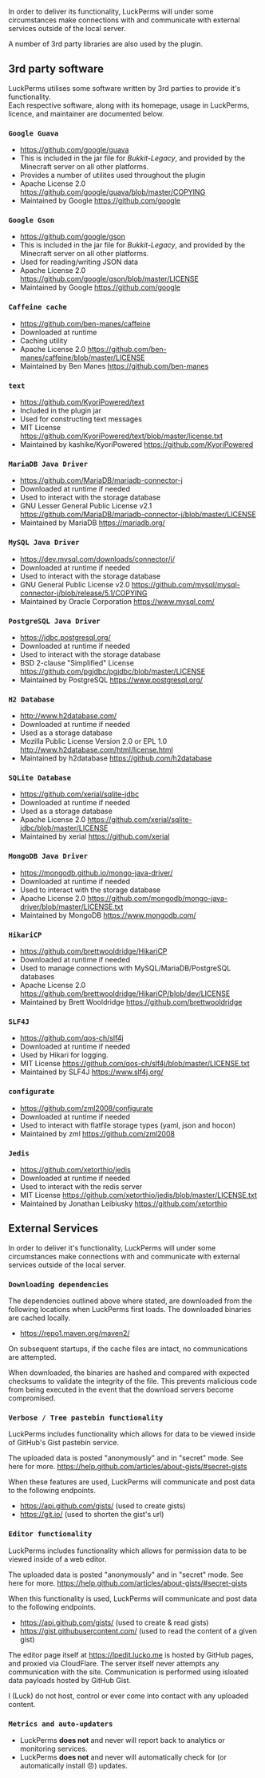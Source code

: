 In order to deliver its functionality, LuckPerms will under some circumstances make connections with and communicate with external services outside of the local server.

A number of 3rd party libraries are also used by the plugin.


## 3rd party software
LuckPerms utilises some software written by 3rd parties to provide it's functionality.   
Each respective software, along with its homepage, usage in LuckPerms, licence, and maintainer are documented below.

### `Google Guava`
- https://github.com/google/guava
- This is included in the jar file for *Bukkit-Legacy*, and provided by the Minecraft server on all other platforms.
- Provides a number of utilites used throughout the plugin
- Apache License 2.0 https://github.com/google/guava/blob/master/COPYING
- Maintained by Google https://github.com/google

### `Google Gson`
- https://github.com/google/gson
- This is included in the jar file for *Bukkit-Legacy*, and provided by the Minecraft server on all other platforms.
- Used for reading/writing JSON data
- Apache License 2.0 https://github.com/google/gson/blob/master/LICENSE
- Maintained by Google https://github.com/google

### `Caffeine cache`
- https://github.com/ben-manes/caffeine
- Downloaded at runtime
- Caching utility
- Apache License 2.0 https://github.com/ben-manes/caffeine/blob/master/LICENSE
- Maintained by Ben Manes https://github.com/ben-manes

### `text`
- https://github.com/KyoriPowered/text
- Included in the plugin jar
- Used for constructing text messages
- MIT License https://github.com/KyoriPowered/text/blob/master/license.txt
- Maintained by kashike/KyoriPowered https://github.com/KyoriPowered

### `MariaDB Java Driver`
- https://github.com/MariaDB/mariadb-connector-j
- Downloaded at runtime if needed
- Used to interact with the storage database
- GNU Lesser General Public License v2.1 https://github.com/MariaDB/mariadb-connector-j/blob/master/LICENSE
- Maintained by MariaDB https://mariadb.org/

### `MySQL Java Driver`
- https://dev.mysql.com/downloads/connector/j/
- Downloaded at runtime if needed
- Used to interact with the storage database
- GNU General Public License v2.0 https://github.com/mysql/mysql-connector-j/blob/release/5.1/COPYING
- Maintained by Oracle Corporation https://www.mysql.com/

### `PostgreSQL Java Driver`
- https://jdbc.postgresql.org/
- Downloaded at runtime if needed
- Used to interact with the storage database
- BSD 2-clause "Simplified" License https://github.com/pgjdbc/pgjdbc/blob/master/LICENSE
- Maintained by PostgreSQL https://www.postgresql.org/

### `H2 Database`
- http://www.h2database.com/
- Downloaded at runtime if needed
- Used as a storage database
- Mozilla Public License Version 2.0 or EPL 1.0 http://www.h2database.com/html/license.html
- Maintained by h2database https://github.com/h2database

### `SQLite Database`
- https://github.com/xerial/sqlite-jdbc
- Downloaded at runtime if needed
- Used as a storage database
- Apache License 2.0 https://github.com/xerial/sqlite-jdbc/blob/master/LICENSE
- Maintained by xerial https://github.com/xerial

### `MongoDB Java Driver`
- https://mongodb.github.io/mongo-java-driver/
- Downloaded at runtime if needed
- Used to interact with the storage database
- Apache License 2.0 https://github.com/mongodb/mongo-java-driver/blob/master/LICENSE.txt
- Maintained by MongoDB https://www.mongodb.com/

### `HikariCP`
- https://github.com/brettwooldridge/HikariCP
- Downloaded at runtime if needed
- Used to manage connections with MySQL/MariaDB/PostgreSQL databases
- Apache License 2.0 https://github.com/brettwooldridge/HikariCP/blob/dev/LICENSE
- Maintained by Brett Wooldridge https://github.com/brettwooldridge

### `SLF4J`
- https://github.com/qos-ch/slf4j
- Downloaded at runtime if needed
- Used by Hikari for logging.
- MIT License https://github.com/qos-ch/slf4j/blob/master/LICENSE.txt
- Maintained by SLF4J https://www.slf4j.org/

### `configurate`
- https://github.com/zml2008/configurate
- Downloaded at runtime if needed
- Used to interact with flatfile storage types (yaml, json and hocon)
- Maintained by zml https://github.com/zml2008

### `Jedis`
- https://github.com/xetorthio/jedis
- Downloaded at runtime if needed
- Used to interact with the redis server
- MIT License https://github.com/xetorthio/jedis/blob/master/LICENSE.txt
- Maintained by Jonathan Leibiusky https://github.com/xetorthio


## External Services
In order to deliver it's functionality, LuckPerms will under some circumstances make connections with and communicate with external services outside of the local server.

### `Downloading dependencies`
The dependencies outlined above where stated, are downloaded from the following
locations when LuckPerms first loads. The downloaded binaries are cached locally.

- https://repo1.maven.org/maven2/

On subsequent startups, if the cache files are intact, no communications are attempted.

When downloaded, the binaries are hashed and compared with expected checksums to validate the integrity of the file. This prevents malicious code from being executed in the event that the download servers become compromised.

### `Verbose / Tree pastebin functionality`
LuckPerms includes functionality which allows for data to be viewed inside of
GitHub's Gist pastebin service.

The uploaded data is posted "anonymously" and in "secret" mode. See here for more.
https://help.github.com/articles/about-gists/#secret-gists

When these features are used, LuckPerms will communicate and post data to the following endpoints.

- https://api.github.com/gists/ (used to create gists)
- https://git.io/ (used to shorten the gist's url)

### `Editor functionality`
LuckPerms includes functionality which allows for permission data to be viewed inside of
a web editor.

The uploaded data is posted "anonymously" and in "secret" mode. See here for more.
https://help.github.com/articles/about-gists/#secret-gists

When this functionality is used, LuckPerms will communicate and post data to the following endpoints.

- https://api.github.com/gists/ (used to create & read gists)
- https://gist.githubusercontent.com/ (used to read the content of a given gist)


The editor page itself at https://lpedit.lucko.me is hosted by GitHub pages, and proxied via CloudFlare. The server itself never attempts any communication with the site. Communication is performed using isloated data payloads hosted by GitHub Gist.

I (Luck) do not host, control or ever come into contact with any uploaded content.

### `Metrics and auto-updaters`

* LuckPerms **does not** and never will report back to analytics or monitoring services.
* LuckPerms **does not** and never will automatically check for (or automatically install 😠) updates. 
